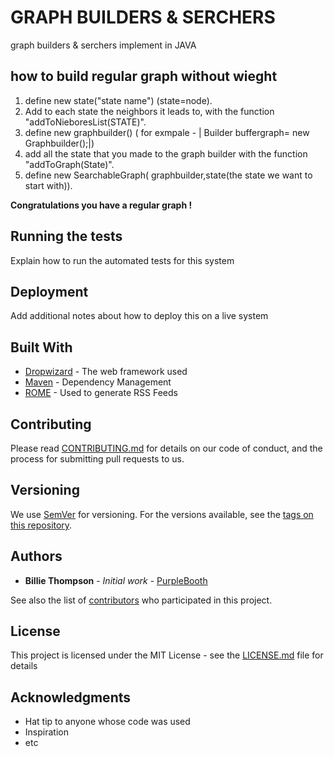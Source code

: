 # GRAPH BUILDERS & SERCHERS

graph builders & serchers implement in JAVA

## how to build regular graph without wieght
1. define new state("state name") (state=node).
2. Add to each state the neighbors it leads to, with the function "addToNieboresList(STATE)".
3. define new graphbuilder() ( for exmpale - | Builder buffergraph= new Graphbuilder();|)
4. add all the state that you made to the graph builder with the function "addToGraph(State)".
5. define new SearchableGraph( graphbuilder,state(the state we want to start with)).

**Congratulations you have a regular graph !**


## Running the tests

Explain how to run the automated tests for this system

## Deployment

Add additional notes about how to deploy this on a live system

## Built With

* [Dropwizard](http://www.dropwizard.io/1.0.2/docs/) - The web framework used
* [Maven](https://maven.apache.org/) - Dependency Management
* [ROME](https://rometools.github.io/rome/) - Used to generate RSS Feeds

## Contributing

Please read [CONTRIBUTING.md](https://gist.github.com/PurpleBooth/b24679402957c63ec426) for details on our code of conduct, and the process for submitting pull requests to us.

## Versioning

We use [SemVer](http://semver.org/) for versioning. For the versions available, see the [tags on this repository](https://github.com/your/project/tags). 

## Authors

* **Billie Thompson** - *Initial work* - [PurpleBooth](https://github.com/PurpleBooth)

See also the list of [contributors](https://github.com/your/project/contributors) who participated in this project.

## License

This project is licensed under the MIT License - see the [LICENSE.md](LICENSE.md) file for details

## Acknowledgments

* Hat tip to anyone whose code was used
* Inspiration
* etc
